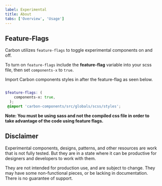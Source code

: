 ```yaml
---
label: Experimental
title: About
tabs: ['Overview', 'Usage']
---
```


## Feature-Flags

Carbon utilizes `feature-flags` to toggle experimental components on and off.

To turn on `feature-flags` include the **feature-flag** variable into your scss file, then set `components-x` to `true`. 

Import Carbon components styles in after the feature-flag as seen below.

```scss

$feature-flags: (
    components-x: true,
  );
 @import 'carbon-components/src/globals/scss/styles';

```

**Note: You must be using sass and not the compiled css file in order to take advantage of the code using feature flags.** 



## Disclaimer 

Experimental components, designs, patterns, and other resources are work that is not fully tested. But they are in a state where it can be productive for designers and developers to work with them.

They are not intended for production use, and are subject to change. They may have some non-functional pieces, or be lacking in documentation. There is no guarantee of support.
